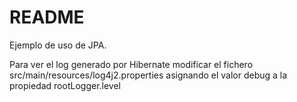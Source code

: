 # README
Ejemplo de uso de JPA.  

Para ver el log generado por Hibernate modificar el fichero src/main/resources/log4j2.properties asignando el valor debug a la propiedad rootLogger.level

